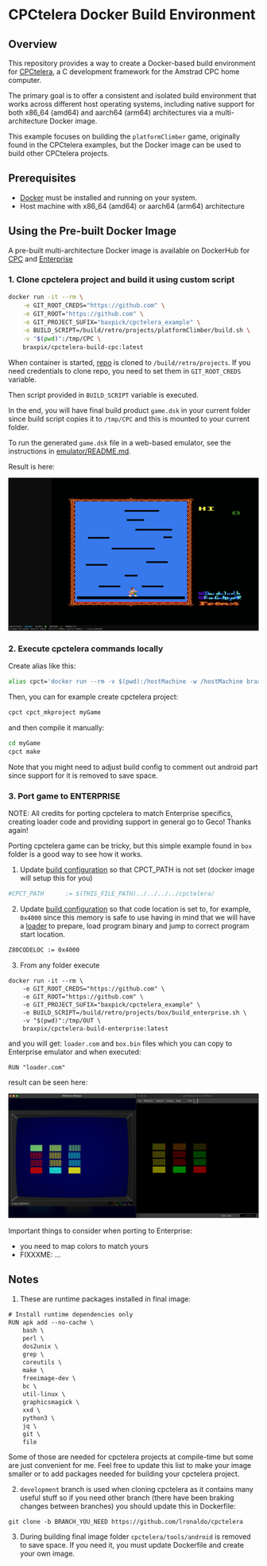 # CPCtelera Docker Build Environment

## Overview

This repository provides a way to create a Docker-based build environment for [CPCtelera](https://github.com/lronaldo/cpctelera), a C development framework for the Amstrad CPC home computer.

The primary goal is to offer a consistent and isolated build environment that works across different host operating systems, including native support for both x86_64 (amd64) and aarch64 (arm64) architectures via a multi-architecture Docker image.

This example focuses on building the `platformClimber` game, originally found in the CPCtelera examples, but the Docker image can be used to build other CPCtelera projects.

## Prerequisites

*   [Docker](https://www.docker.com/get-started) must be installed and running on your system.
*   Host machine with x86_64 (amd64) or aarch64 (arm64) architecture

## Using the Pre-built Docker Image

A pre-built multi-architecture Docker image is available on DockerHub for [CPC](https://hub.docker.com/r/braxpix/cpctelera-build-cpc) and [Enterprise](https://hub.docker.com/r/braxpix/cpctelera-build-enterprise)

### 1. Clone cpctelera project and build it using custom script

```bash
docker run -it --rm \
    -e GIT_ROOT_CREDS="https://github.com" \
    -e GIT_ROOT="https://github.com" \
    -e GIT_PROJECT_SUFIX="baxpick/cpctelera_example" \
    -e BUILD_SCRIPT=/build/retro/projects/platformClimber/build.sh \
    -v "$(pwd)":/tmp/CPC \
    braxpix/cpctelera-build-cpc:latest
```

When container is started, [repo](https://github.com/baxpick/cpctelera_example) is cloned to `/build/retro/projects`. If you need credentials to clone repo, you need to set them in `GIT_ROOT_CREDS` variable.

Then script provided in `BUILD_SCRIPT` variable is executed.

In the end, you will have final build product `game.dsk` in your current folder since build script copies it to `/tmp/CPC` and this is mounted to your current folder.

To run the generated `game.dsk` file in a web-based emulator, see the instructions in [emulator/README.md](emulator/README.md).

Result is here:

![Platform Climber Screenshot](res/platformClimber.png)

### 2. Execute cpctelera commands locally

Create alias like this:

```bash
alias cpct='docker run --rm -v $(pwd):/hostMachine -w /hostMachine braxpix/cpctelera-build-cpc:latest'
```

Then, you can for example create cpctelera project:

```bash
cpct cpct_mkproject myGame
```

and then compile it manually:

```bash
cd myGame
cpct make
```

Note that you might need to adjust build config to comment out android part since support for it is removed to save space.

### 3. Port game to ENTERPRISE

NOTE: All credits for porting cpctelera to match Enterprise specifics, creating loader code and providing support in general go to Geco! Thanks again!

Porting cpctelera game can be tricky, but this simple example found in `box` folder is a good way to see how it works.

1. Update [build configuration](box/cfg/build_config.mk) so that CPCT_PATH is not set (docker image will setup this for you)

```bash
#CPCT_PATH      := $(THIS_FILE_PATH)../../../../cpctelera/
```

2. Update [build configuration](box/cfg/build_config.mk) so that code location is set to, for example, `0x4000` since this memory is safe to use having in mind that we will have a [loader](docker/enterprise/loader.asm) to prepare, load program binary and jump to correct program start location.

```bash
Z80CODELOC := 0x4000
```

3. From any folder execute

```
docker run -it --rm \
    -e GIT_ROOT_CREDS="https://github.com" \
    -e GIT_ROOT="https://github.com" \
    -e GIT_PROJECT_SUFIX="baxpick/cpctelera_example" \
    -e BUILD_SCRIPT=/build/retro/projects/box/build_enterprise.sh \
    -v "$(pwd)":/tmp/OUT \
    braxpix/cpctelera-build-enterprise:latest
```

and you will get: `loader.com` and `box.bin` files which you can copy to Enterprise emulator and when executed:

```
RUN "loader.com"
```

result can be seen here:

![Left: CPC, Right: Enterprise](res/box_CPC_vs_EP.png)

Important things to consider when porting to Enterprise:
- you need to map colors to match yours
- FIXXXME: ...

## Notes

1. These are runtime packages installed in final image:

```docker
# Install runtime dependencies only
RUN apk add --no-cache \
    bash \
    perl \
    dos2unix \
    grep \
    coreutils \
    make \
    freeimage-dev \
    bc \
    util-linux \
    graphicsmagick \
    xxd \
    python3 \
    jq \
    git \
    file
```

Some of those are needed for cpctelera projects at compile-time but some are just convenient for me. Feel free to update this list to make your image smaller or to add packages needed for building your cpctelera project.

2. `development` branch is used when cloning cpctelera as it contains many useful stuff so if you need other branch (there have been braking changes between branches) you should update this in Dockerfile:

```docker
git clone -b BRANCH_YOU_NEED https://github.com/lronaldo/cpctelera
```

3. During building final image folder `cpctelera/tools/android` is removed to save space. If you need it, you must update Dockerfile and create your own image.